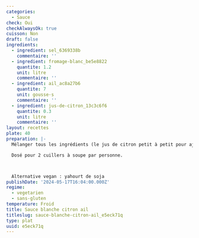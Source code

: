 ```yaml
---
categories:
  - Sauce
check: Oui
checkAlwaysOk: true
cuisson: Non
draft: false
ingredients:
  - ingredient: sel_6369338b
    commentaire: ''
  - ingredient: fromage-blanc_be5e8822
    quantite: 1.2
    unit: litre
    commentaire: ''
  - ingredient: ail_ac8a27b6
    quantite: 7
    unit: gousse·s
    commentaire: ''
  - ingredient: jus-de-citron_13c3c6f6
    quantite: 0.3
    unit: litre
    commentaire: ''
layout: recettes
plate: 40
preparation: |-
  Mélanger tous les ingrédients (le jus de citron petit à petit pour ajuster au goût). Ajuster l'assaisonnement.

  Dosé pour 2 cuillers à soupe par personne.



  Alternative vegan : yahourt de soja
publishDate: '2024-05-17T16:04:00.000Z'
regime:
  - vegetarien
  - sans-gluten
temperature: Froid
title: Sauce blanche citron ail
titleslug: sauce-blanche-citron-ail_e5eck71q
type: plat
uuid: e5eck71q
---
```



